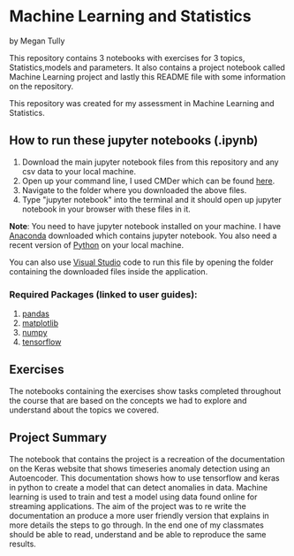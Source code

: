 # Machine Learning and Statistics
by Megan Tully

This repository contains 3 notebooks with exercises for 3 topics, Statistics,models and parameters. It also contains a project notebook called Machine Learning project and lastly this README file with some information on the repository.

This repository was created for my assessment in Machine Learning and Statistics. 
## How to run these jupyter notebooks (.ipynb)
1. Download the main jupyter notebook files from this repository and any csv data to your local machine.
2. Open up your command line, I used CMDer which can be found [here](https://cmder.app/).
3. Navigate to the folder where you downloaded the above files.
4. Type "jupyter notebook" into the terminal and it should open up jupyter notebook in your browser with these files in it.

<b>Note</b>: You need to have jupyter notebook installed on your machine. I have [Anaconda](https://www.anaconda.com/) downloaded which contains jupyter notebook. You also need a recent version of [Python](https://www.python.org/downloads/) on your local machine.

You can also use [Visual Studio](https://code.visualstudio.com/download) code to run this file by opening the folder containing the downloaded files inside the application.

### Required Packages (linked to user guides):
1. [pandas](https://pandas.pydata.org/docs/user_guide/index.html#user-guide) 
2. [matplotlib](https://matplotlib.org/stable/users/index.html)
3. [numpy](https://numpy.org/doc/stable/user/)
4. [tensorflow](https://pypi.org/project/tensorflow/)

## Exercises
The notebooks containing the exercises show tasks completed throughout the course that are based on the concepts we had to explore and understand about the topics we covered.


## Project Summary
The notebook that contains the project is a recreation of the documentation on the Keras website that shows timeseries anomaly detection using an Autoencoder. This documentation shows how to use tensorflow and keras in python to create a model that can detect anomalies in data. Machine learning is used to train and test a model using data found online for streaming applications. The aim of the project was to re write the documentation an produce a more user friendly version that explains in more details the steps to go through. In the end one of my classmates should be able to read, understand and be able to reproduce the same results.